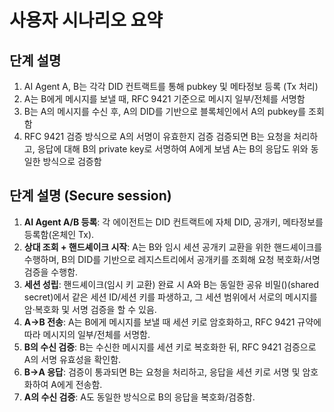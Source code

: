 # 사용자 시나리오 요약

## 단계 설명

1. AI Agent A, B는 각각 DID 컨트랙트를 통해 pubkey 및 메타정보 등록 (Tx 처리)
2. A는 B에게 메시지를 보낼 때, RFC 9421 기준으로 메시지 일부/전체를 서명함
3. B는 A의 메시지를 수신 후, A의 DID를 기반으로 블록체인에서 A의 pubkey를 조회함
4. RFC 9421 검증 방식으로 A의 서명이 유효한지 검증
   검증되면 B는 요청을 처리하고, 응답에 대해 B의 private key로 서명하여 A에게 보냄
   A는 B의 응답도 위와 동일한 방식으로 검증함

## 단계 설명 (Secure session)

1. **AI Agent A/B 등록**: 각 에이전트는 DID 컨트랙트에 자체 DID, 공개키, 메타정보를 등록함(온체인 Tx).
2. **상대 조회 + 핸드셰이크 시작**: A는 B와 임시 세션 공개키 교환을 위한 핸드셰이크를 수행하며, B의 DID를 기반으로 레지스트리에서 공개키를 조회해 요청 복호화/서명 검증을 수행함.
3. **세션 성립**: 핸드셰이크(임시 키 교환) 완료 시 A와 B는 동일한 공유 비밀()(shared secret)에서 같은 세션 ID/세션 키를 파생하고, 그 세션 범위에서 서로의 메시지를 암·복호화 및 서명 검증을 할 수 있음.
4. **A→B 전송**: A는 B에게 메시지를 보낼 때 세션 키로 암호화하고, RFC 9421 규약에 따라 메시지의 일부/전체를 서명함.
5. **B의 수신 검증**: B는 수신한 메시지를 세션 키로 복호화한 뒤, RFC 9421 검증으로 A의 서명 유효성을 확인함.
6. **B→A 응답**: 검증이 통과되면 B는 요청을 처리하고, 응답을 세션 키로 서명 및 암호화하여 A에게 전송함.
7. **A의 수신 검증**: A도 동일한 방식으로 B의 응답을 복호화/검증함.
